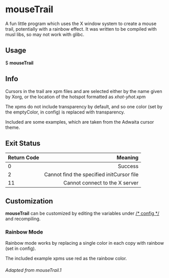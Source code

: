 mouseTrail
==========
A fun little program which uses the X window system
to create a mouse trail, potentially with a rainbow effect.
It was written to be compiled with musl libs, so may not
work with glibc.

Usage
-----
$ **mouseTrail**

Info
----
Cursors in the trail are xpm files and are selected
either by the name given by Xorg, or the location of
the hotspot formatted as *xhot*-*yhot*.xpm

The xpms do not include transparency by default, and
so one color (set by the emptyColor, in config) is
replaced with transparency.

Included are some examples, which are taken from the
Adwaita cursor theme.

Exit Status
-----------
| Return Code |                                   Meaning |
| :---------- | ----------------------------------------: |
| 0           |                                   Success |
| 2           | Cannot find the specified initCursor file |
| 11          |            Cannot connect to the X server |

Customization
-------------
**mouseTrail** can be customized by editing the variables
under <ins>/* config */</ins> and recompiling.

### Rainbow Mode
Rainbow mode works by replacing a single color in each copy
with rainbow (set in config).

The included example xpms use red as the rainbow color.

###### Adapted from mouseTrail.1
